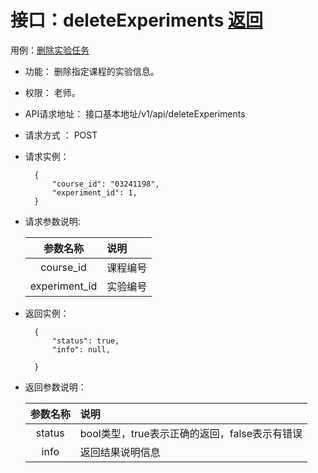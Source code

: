 # 接口：deleteExperiments  [返回](../README.md)
用例：[删除实验任务](../用例/删除实验任务.md)

- 功能：
    删除指定课程的实验信息。
    
- 权限：
    老师。    
    
- API请求地址： 
    接口基本地址/v1/api/deleteExperiments

- 请求方式 ：
    POST

- 请求实例：

        {
            "course_id": "03241198",
            "experiment_id": 1,
        }    
    
        
- 请求参数说明:        

  |参数名称|说明|
  |:---------:|:--------------------------------------------------------|      
  |course_id|课程编号|
  |experiment_id|实验编号|  
  
- 返回实例：

        {         
            "status": true,
            "info": null,    

        }
 
- 返回参数说明： 
 
  |参数名称|说明|
  |:---------:|:--------------------------------------------------------|      
  |status|bool类型，true表示正确的返回，false表示有错误|
  |info|返回结果说明信息|

